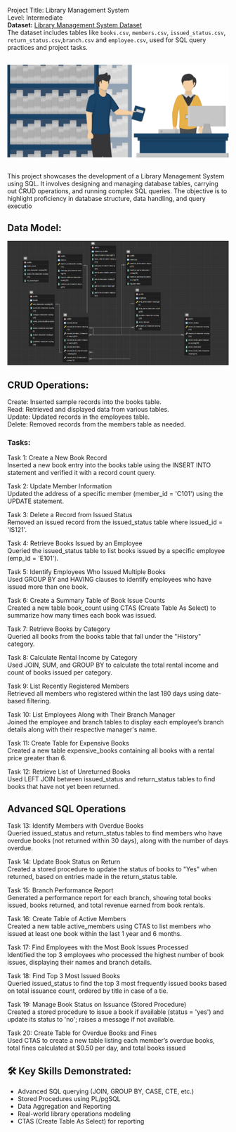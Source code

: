 
Project Title: Library Management System <br/>
Level: Intermediate <br/>
**Dataset:** [Library Management System Dataset](./data/)  
The dataset includes tables like `books.csv`, `members.csv`, `issued_status.csv`, `return_status.csv`,`branch.csv` and `employee.csv`, used for SQL query practices and project tasks.
<br/>
<br/>

![Page](https://github.com/Shriyaak/DataAnalysisProjects/blob/245db3a9d1859554716210ac68cff77e52bda50a/LibraryManagementSystem/Screenshot%202025-04-19%20224918.png)

<br/>
This project showcases the development of a Library Management System using SQL. It involves designing and managing database tables, carrying out CRUD operations, and running complex SQL queries. The objective is to highlight proficiency in database structure, data handling, and query executio

## Data Model: 
![Model](https://github.com/Shriyaak/Library-Management-System/blob/116937053f30d865d6f32a9382698e592bb098d6/Data%20Model.png)
## CRUD Operations:  
Create: Inserted sample records into the books table. <br/>
Read: Retrieved and displayed data from various tables. <br/>
Update: Updated records in the employees table. <br/>
Delete: Removed records from the members table as needed. <br/> 

### Tasks: 

Task 1: Create a New Book Record <br/> 
Inserted a new book entry into the books table using the INSERT INTO statement and verified it with a record count query. <br/> 

Task 2: Update Member Information <br/> 
Updated the address of a specific member (member_id = 'C101') using the UPDATE statement. <br/> 

Task 3: Delete a Record from Issued Status <br/> 
Removed an issued record from the issued_status table where issued_id = 'IS121'. <br/> 

Task 4: Retrieve Books Issued by an Employee <br/> 
Queried the issued_status table to list books issued by a specific employee (emp_id = 'E101'). <br/> 

Task 5: Identify Employees Who Issued Multiple Books <br/> 
Used GROUP BY and HAVING clauses to identify employees who have issued more than one book. <br/> 

Task 6: Create a Summary Table of Book Issue Counts <br/> 
Created a new table book_count using CTAS (Create Table As Select) to summarize how many times each book was issued. <br/> 

Task 7: Retrieve Books by Category <br/> 
Queried all books from the books table that fall under the "History" category. <br/> 

Task 8: Calculate Rental Income by Category <br/> 
Used JOIN, SUM, and GROUP BY to calculate the total rental income and count of books issued per category. <br/> 

Task 9: List Recently Registered Members <br/> 
Retrieved all members who registered within the last 180 days using date-based filtering. <br/> 

Task 10: List Employees Along with Their Branch Manager <br/> 
Joined the employee and branch tables to display each employee’s branch details along with their respective manager's name. <br/> 

Task 11: Create Table for Expensive Books <br/> 
Created a new table expensive_books containing all books with a rental price greater than 6. <br/> 

Task 12: Retrieve List of Unreturned Books <br/> 
Used LEFT JOIN between issued_status and return_status tables to find books that have not yet been returned. <br/>  

## Advanced SQL Operations
Task 13: Identify Members with Overdue Books <br/>
Queried issued_status and return_status tables to find members who have overdue books (not returned within 30 days), along with the number of days overdue. <br/>

Task 14: Update Book Status on Return <br/>
Created a stored procedure to update the status of books to "Yes" when returned, based on entries made in the return_status table. <br/>

Task 15: Branch Performance Report <br/>
Generated a performance report for each branch, showing total books issued, books returned, and total revenue earned from book rentals. <br/>

Task 16: Create Table of Active Members <br/>
Created a new table active_members using CTAS to list members who issued at least one book within the last 1 year and 6 months. <br/>

Task 17: Find Employees with the Most Book Issues Processed <br/>
Identified the top 3 employees who processed the highest number of book issues, displaying their names and branch details. <br/>

Task 18: Find Top 3 Most Issued Books <br/>
Queried issued_status to find the top 3 most frequently issued books based on total issuance count, ordered by title in case of a tie. <br/>

Task 19: Manage Book Status on Issuance (Stored Procedure) <br/> 
Created a stored procedure to issue a book if available (status = 'yes') and update its status to 'no'; raises a message if not available. <br/>

Task 20: Create Table for Overdue Books and Fines <br/>
Used CTAS to create a new table listing each member’s overdue books, total fines calculated at $0.50 per day, and total books issued <br/>

## 🛠 Key Skills Demonstrated: 

- Advanced SQL querying (JOIN, GROUP BY, CASE, CTE, etc.) <br/>
- Stored Procedures using PL/pgSQL <br/>
- Data Aggregation and Reporting <br/>
- Real-world library operations modeling <br/>
- CTAS (Create Table As Select) for reporting <br/>

